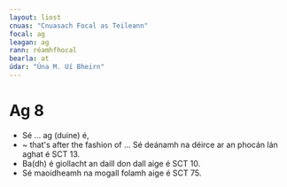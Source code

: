 ```yaml
---
layout: liost
cnuas: "Cnuasach Focal as Teileann"
focal: ag
leagan: ag
rann: réamhfhocal
bearla: at
údar: "Úna M. Uí Bheirn"
---
```


# Ag 8

* Sé ... ag (duine) é,
* ~ that's after the fashion of ...
Sé deánamh na déirce ar an phocán lán aghat é SCT 13.
* Ba(dh) é giollacht an daill don dall aige é SCT 10.
* Sé maoidheamh na mogall folamh aige é SCT 75.
